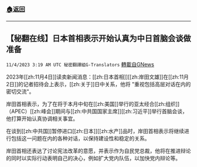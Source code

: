 ###  [:house:返回](README.md)
---


## 【秘翻在线】日本首相表示开始认真为中日首脑会谈做准备
`11/4/2023 3:19 AM UTC 秘密翻譯組G-Translators` [轉載自GNews](https://gnews.org/articles/1919706)

2023年[[zh:11月4日]]读卖新闻消息：[[zh:日本首相]][[zh:岸田文雄]]在[[zh:11月2日]]的记者招待会上表示，[[zh:关于]]日中关系，他将 "重视包括高层对话在内的密切交流"。

岸田首相表示，为了在将于本月中旬在[[zh:美国]]举行的亚太经合[[zh:组织]]（APEC）[[zh:峰会]]期间与[[zh:中共国国家主席]][[zh:习近平]]举行首脑会谈，他打算开始认真协调相关事宜。

在谈到[[zh:中共国]]暂停进口[[zh:日本]][[zh:水产]]品时，岸田首相表示将继续进行包括这一问题在内的各种对话，以保持建设性和稳定的关系。

岸田首相还表达了讨论宪法改革的意愿，并表示作为自民党总裁，他将在推进辩论的同时以实际行动表明自己的决心，例如扩大党内队伍，以加快党内辩论等。
